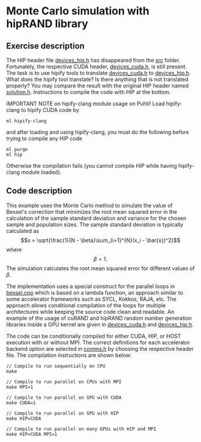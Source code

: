 # Monte Carlo simulation with hipRAND library

## Exercise description

The HIP header file [devices_hip.h](src/devices_hip.h) has disappeared from the [src](src/) folder. Fortunately, the respective CUDA header, [devices_cuda.h](src/devices_cuda.h), is still present. The task is to use hipify tools to translate [devices_cuda.h](src/devices_cuda.h) to [devices_hip.h](src/devices_hip.h). What does the hipify tool translate? Is there anything that is not translated properly? You may compare the result with the original HIP header named [solution.h](src/solution.h). Instructions to compile the code with HIP at the bottom. 

IMPORTANT NOTE on hipify-clang module usage on Puhti! Load hipify-clang to hipify CUDA code by 
```
ml hipify-clang
```
and after loading and using hipify-clang, you must do the following before trying to compile any HIP code
```
ml purge
ml hip
```
Otherwise the compilation fails (you cannot compile HIP while having hipify-clang module loaded).
## Code description

This example uses the Monte Carlo method to simulate the value of Bessel's correction that minimizes the root mean squared error in the calculation of the sample standard deviation and variance for the chosen sample and population sizes. The sample standard deviation is typically calculated as $$s = \sqrt{\frac{1}{N - \beta}\sum_{i=1}^{N}(x_i - \bar{x})^2}$$ where $$\beta = 1.$$ The simulation calculates the root mean squared error for different values of $\beta$.

The implementation uses a special construct for the parallel loops in [bessel.cpp](src/bessel.cpp) which is based on a lambda function, an approach similar to some accelerator frameworks such as SYCL, Kokkos, RAJA, etc. The approach allows conditional compilation of the loops for multiple architectures while keeping the source code clean and readable. An example of the usage of cuRAND and hipRAND random number generation libraries inside a GPU kernel are given in [devices_cuda.h](src/devices_cuda.h) and [devices_hip.h](src/devices_hip.h).

The code can be conditionally compiled for either CUDA, HIP, or HOST execution with or without MPI. The correct definitions for each accelerator backend option are selected in [comms.h](src/comms.h) by choosing the respective header file. The compilation instructions are shown below:

```
// Compile to run sequentially on CPU
make

// Compile to run parallel on CPUs with MPI
make MPI=1

// Compile to run parallel on GPU with CUDA
make CUDA=1

// Compile to run parallel on GPU with HIP
make HIP=CUDA

// Compile to run parallel on many GPUs with HIP and MPI
make HIP=CUDA MPI=1

```
